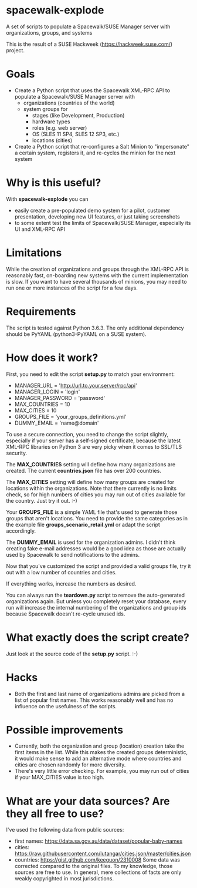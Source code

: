 # spacewalk-explode
A set of scripts to populate a Spacewalk/SUSE Manager server with organizations, groups, and systems

This is the result of a SUSE Hackweek (https://hackweek.suse.com/) project.

# Goals
* Create a Python script that uses the Spacewalk XML-RPC API to populate a Spacewalk/SUSE Manager server with
  + organizations (countries of the world)
  + system groups for
    - stages (like Development, Production)
    - hardware types
    - roles (e.g. web server)
    - OS (SLES 11 SP4, SLES 12 SP3, etc.)
    - locations (cities)
* Create a Python script that re-configures a Salt Minion to "impersonate" a certain system, registers it, and re-cycles the minion for the next system

# Why is this useful?
With **spacewalk-explode** you can
* easily create a pre-populated demo system for a pilot, customer presentation, developing new UI features, or just taking screenshots
* to some extent test the limits of Spacewalk/SUSE Manager, especially its UI and XML-RPC API

# Limitations
While the creation of organizations and groups through the XML-RPC API is reasonably fast, on-boarding new systems with the current implementation is slow. If you want to have several thousands of minions, you may need to run one or more instances of the script for a few days.
  
# Requirements
The script is tested against Python 3.6.3. The only additional dependency should be PyYAML (python3-PyYAML on a SUSE system).

# How does it work?

First, you need to edit the script **setup.py** to match your environment:

* MANAGER_URL = 'http://url.to.your.server/rpc/api'
* MANAGER_LOGIN = 'login'
* MANAGER_PASSWORD = 'password'
* MAX_COUNTRIES = 10
* MAX_CITIES = 10
* GROUPS_FILE = 'your_groups_definitions.yml'
* DUMMY_EMAIL = 'name@domain'

To use a secure connection, you need to change the script slightly, especially if your server has a self-signed certificate, because the latest XML-RPC libraries on Python 3 are very picky when it comes to SSL/TLS security.

The **MAX_COUNTRIES** setting will define how many organizations are created. The current **countries.json** file has over 200 countries.

The **MAX_CITIES** setting will define how many groups are created for locations within the organizations. Note that there currently is no limits check, so for high numbers of cities you may run out of cities available for the country. Just try it out. :-)

Your **GROUPS_FILE** is a simple YAML file that's used to generate those groups that aren't locations. You need to provide the same categories as in the example file **groups_scenario_retail.yml** or adapt the script accordingly.

The **DUMMY_EMAIL** is used for the organization admins. I didn't think creating fake e-mail addresses would be a good idea as those are actually used by Spacewalk to send notifications to the admins.

Now that you've customized the script and provided a valid groups file, try it out with a low number of countries and cities.

If everything works, increase the numbers as desired.

You can always run the **teardown.py** script to remove the auto-generated organizations again. But unless you completely reset your database, every run will increase the internal numbering of the organizations and group ids because Spacewalk doesn't re-cycle unused ids.

# What exactly does the script create?
Just look at the source code of the **setup.py** script. :-)

# Hacks
* Both the first and last name of organizations admins are picked from a list of popular first names. This works reasonably well and has no influence on the usefulness of the scripts.

# Possible improvements
* Currently, both the organization and group (location) creation take the first items in the list. While this makes the created groups deterministic, it would make sense to add an alternative mode where countries and cities are chosen randomly for more diversity.
* There's very little error checking. For example, you may run out of cities if your MAX_CITIES value is too high.

# What are your data sources? Are they all free to use?
I've used the following data from public sources:
* first names: https://data.sa.gov.au/data/dataset/popular-baby-names
* cities: https://raw.githubusercontent.com/lutangar/cities.json/master/cities.json
* countries: https://gist.github.com/keeguon/2310008
Some data was corrected compared to the original files. To my knowledge, those sources are free to use. In general, mere collections of facts are only weakly copyrighted in most jurisdictions.

